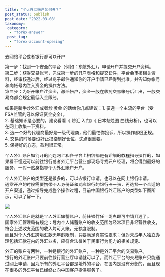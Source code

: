 ```yaml
---
title: "个人外汇帐户如何开？"
post_status: publish
post_date: "2022-03-08"
taxonomy:
 category: 
  - "forex-answer"
 post_tag: 
  - "forex-account-opening"
---
```


去网络平台或者银行都可以开户

第一步：找到一个安全的平台（例如：东航外汇），申请开户并提交开户资料。  
第二步：获得交易帐号，完成第一步的开户表格和提交证件，平台会审核相关资料，经审核通过后，经过电子邮件通知你的开户申请已经得到批准，并告知你帐号和向帐号内注入资金的操作方法。  
第三步：为新开帐户注资金，激活帐户，资金一般在收到交易帐号后汇出，一般交易商都会规定最低入金限制。  

如果是新手炒外汇或者炒 黄金 的话给你几点建议：1. 要选一个主流的平台（受FSA监管的可以保证资金安全）。  
2. 基础知识是必要的，建议看看《 炒汇 入门》《 日本蜡烛图 曲线分析》，也可以在网上收集一下资料。  
3. 选一个好的代理商最好是一级代理商，他们最怕你投诉，所以操作都很正规。  
4. 交易的时候要设好止损控制好仓位，这点很重要。  
5. 保持好的心态，盈利很正常。  

个人外汇账户如何开的问题网上和各平台上相信都是有详细的教程指导操作的，如果看不懂还可以前往银行或者外汇平台营业部现场寻找开户经理，将会得到最好的服务，一对一贴身指导个人外汇账户开户。  

个人外汇账户的类型还是很多的，可以去银行申请，也可以在网上银行申请。  
通常开户的时候需要携带个人身份证和对应银行的银行卡一张，再选择一个合适的开户渠道，通过指导完成整个操作过程，目前中国银行外汇账户的类型如下图所示，可以了解一下。  

![](https://seostatic.followme-acceleration.com/baike/bc446bba6bc03ff02437539c5d5b81dd.jpeg)

个人外汇账户是就是个人外汇储蓄账户，前往银行任一网点即可申请开通了。  
国家外汇管理局有规定：境内个人储蓄账户的收支范围为经常项目非经营性收支，符合上述收支范围的收入均可入账，无额度限制。  
而且对个人外汇跨境汇款无年龄限制，只要满足真实性要求；但对未成年人独立办理包括汇款在内的外汇业务，应符合法律关于民事行为能力的相关规定。  

外汇的账户有两种，一种是银行的外汇账户，一种是外汇平台的交易账户。  
银行的外汇账户只要前往银行营业厅申请就可以了，而外汇平台的交易账户只能通过网上申请，因为所有的外汇平台都是境外的平台，在国内是没有分部的，而且现在很多的外汇平台已经终止向中国客户提供服务了。
